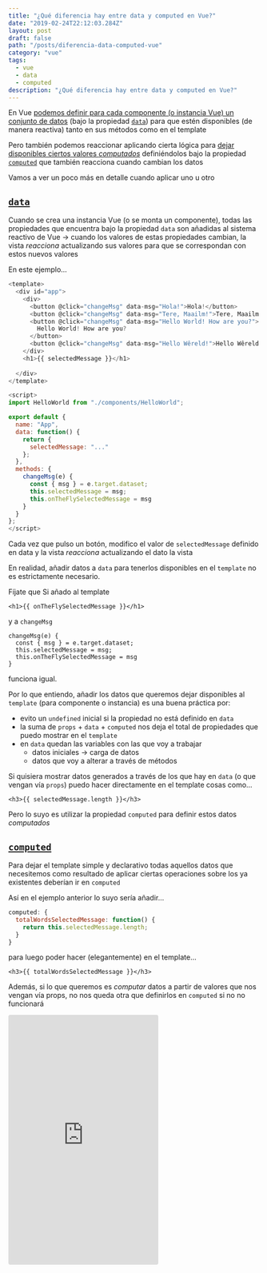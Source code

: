 ```yaml
---
title: "¿Qué diferencia hay entre data y computed en Vue?"
date: "2019-02-24T22:12:03.284Z"
layout: post
draft: false
path: "/posts/diferencia-data-computed-vue"
category: "vue"
tags:
  - vue
  - data
  - computed
description: "¿Qué diferencia hay entre data y computed en Vue?"
---
```


En Vue [podemos definir para cada componente (o instancia Vue) un conjunto de datos](https://vuejs.org/v2/guide/instance.html#Data-and-Methods) (bajo la propiedad [`data`](https://vuejs.org/v2/guide/instance.html#Data-and-Methods)) para que estén disponibles (de manera reactiva) tanto en sus métodos como en el template

Pero también podemos reaccionar aplicando cierta lógica para [dejar disponibles ciertos valores _computados_](https://vuejs.org/v2/guide/computed.html) definiéndolos bajo la propiedad [`computed`](https://vuejs.org/v2/guide/computed.html) que también reacciona cuando cambian los datos

Vamos a ver un poco más en detalle cuando aplicar uno u otro

## [`data`](https://vuejs.org/v2/guide/instance.html#Data-and-Methods)

Cuando se crea una instancia Vue (o se monta un componente), todas las propiedades que encuentra bajo la propiedad `data` son añadidas al sistema reactivo de Vue → cuando los valores de estas propiedades cambian, la vista _reacciona_ actualizando sus valores para que se correspondan con estos nuevos valores

En este ejemplo... 

```javascript
<template>
  <div id="app">
    <div>
      <button @click="changeMsg" data-msg="Hola!">Hola!</button>
      <button @click="changeMsg" data-msg="Tere, Maailm!">Tere, Maailm!</button>
      <button @click="changeMsg" data-msg="Hello World! How are you?">
        Hello World! How are you?
      </button>
      <button @click="changeMsg" data-msg="Hello Wêreld!">Hello Wêreld!</button>
    </div>
    <h1>{{ selectedMessage }}</h1>
    
  </div>
</template>

<script>
import HelloWorld from "./components/HelloWorld";

export default {
  name: "App",
  data: function() {
    return {
      selectedMessage: "..."
    };
  },
  methods: {
    changeMsg(e) {
      const { msg } = e.target.dataset;
      this.selectedMessage = msg;
      this.onTheFlySelectedMessage = msg
    }
  }
};
</script>
```

Cada vez que pulso un botón, modifico el valor de `selectedMessage` definido en data y la vista _reacciona_ actualizando el dato la vista

En realidad, añadir datos a `data` para tenerlos disponibles en el `template` no es estrictamente necesario.

Fíjate que Si añado al template 

```
<h1>{{ onTheFlySelectedMessage }}</h1>
```

y a `changeMsg` 

```
changeMsg(e) {
  const { msg } = e.target.dataset;
  this.selectedMessage = msg;
  this.onTheFlySelectedMessage = msg
}
```

funciona igual.

Por lo que entiendo, añadir los datos que queremos dejar disponibles al `template` (para componente o instancia) es una buena práctica por:

- evito un `undefined` inicial si la propiedad no está definido en `data`
- la suma de `props` + `data` + `computed` nos deja el total de propiedades que puedo mostrar en el `template`
- en `data` quedan las variables con las que voy a trabajar
  - datos iniciales → carga de datos
  - datos que voy a alterar a través de métodos

Si quisiera mostrar datos generados a través de los que hay en `data` (o que vengan vía `props`) puedo hacer directamente en el template cosas como...

```
<h3>{{ selectedMessage.length }}</h3>
```

Pero lo suyo es utilizar la propiedad `computed` para definir estos datos _computados_

## [`computed`](https://vuejs.org/v2/guide/computed.html)

Para dejar el template simple y declarativo todas aquellos datos que necesitemos como resultado de aplicar ciertas operaciones sobre los ya existentes deberían ir en `computed`

Así en el ejemplo anterior lo suyo sería añadir...

```js
computed: {
  totalWordsSelectedMessage: function() {
    return this.selectedMessage.length;
  }
}
```

para luego poder hacer (elegantemente) en el template...

```
<h3>{{ totalWordsSelectedMessage }}</h3>
```

Además, si lo que queremos es _computar_ datos a partir de valores que nos vengan vía props, no nos queda otra que definirlos en `computed` si no no funcionará


<iframe src="https://codesandbox.io/embed/5mr33rkmkk?codemirror=1&fontsize=14" style="max-width: 40rem; margin-left: auto ; margin-right: auto; height:500px; border:0; border-radius: 4px; overflow:hidden;" sandbox="allow-modals allow-forms allow-popups allow-scripts allow-same-origin"></iframe>